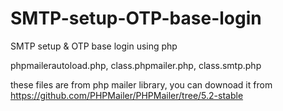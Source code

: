 # SMTP-setup-OTP-base-login
SMTP setup &amp; OTP base login using php

phpmailerautoload.php, class.phpmailer.php, class.smtp.php 

these files are from php mailer library, you can downoad it from https://github.com/PHPMailer/PHPMailer/tree/5.2-stable


